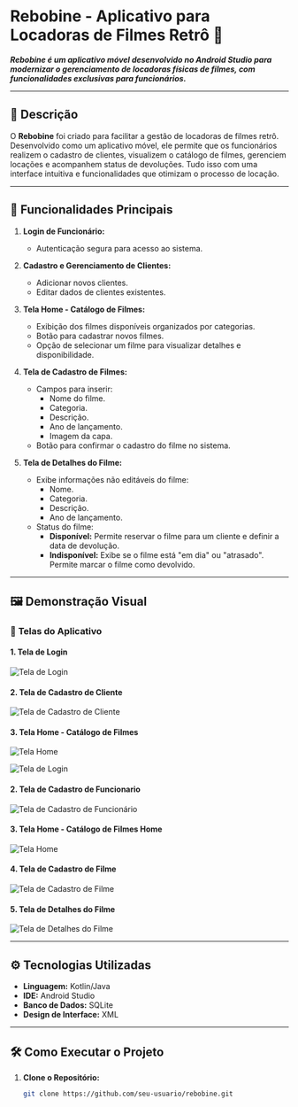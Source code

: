 # **Rebobine** - Aplicativo para Locadoras de Filmes Retrô 🎥

**_Rebobine é um aplicativo móvel desenvolvido no Android Studio para modernizar o gerenciamento de locadoras físicas de filmes, com funcionalidades exclusivas para funcionários._**

---

## 📝 **Descrição**

O **Rebobine** foi criado para facilitar a gestão de locadoras de filmes retrô. Desenvolvido como um aplicativo móvel, ele permite que os funcionários realizem o cadastro de clientes, visualizem o catálogo de filmes, gerenciem locações e acompanhem status de devoluções. Tudo isso com uma interface intuitiva e funcionalidades que otimizam o processo de locação.

---

## 🚀 **Funcionalidades Principais**

1. **Login de Funcionário:**
   - Autenticação segura para acesso ao sistema.

2. **Cadastro e Gerenciamento de Clientes:**
   - Adicionar novos clientes.
   - Editar dados de clientes existentes.

3. **Tela Home - Catálogo de Filmes:**
   - Exibição dos filmes disponíveis organizados por categorias.
   - Botão para cadastrar novos filmes.
   - Opção de selecionar um filme para visualizar detalhes e disponibilidade.

4. **Tela de Cadastro de Filmes:**
   - Campos para inserir:
      - Nome do filme.
      - Categoria.
      - Descrição.
      - Ano de lançamento.
      - Imagem da capa.
   - Botão para confirmar o cadastro do filme no sistema.

5. **Tela de Detalhes do Filme:**
   - Exibe informações não editáveis do filme:
      - Nome.
      - Categoria.
      - Descrição.
      - Ano de lançamento.
   - Status do filme:
      - **Disponível:** Permite reservar o filme para um cliente e definir a data de devolução.
      - **Indisponível:** Exibe se o filme está "em dia" ou "atrasado". Permite marcar o filme como devolvido.

---

## 🖼️ **Demonstração Visual**

### 📱 **Telas do Aplicativo**

#### 1. Tela de Login

![Tela de Login](https://github.com/ANAMARIAZAVA/Rebobine04/blob/master/documentation/imagensReadme/RebobineTeladelogin1.png?raw=true)

#### 2. Tela de Cadastro de Cliente
![Tela de Cadastro de Cliente](https://github.com/ANAMARIAZAVA/Rebobine04/blob/master/documentation/imagensReadme/RebobineTelacadastrocliente1.png?raw=true)

#### 3. Tela Home - Catálogo de Filmes
![Tela Home](./documentation/imagensReadme/RebobineTelaHome.png)

![Tela de Login](https://github.com/ANAMARIAZAVA/Rebobine04/blob/master/documentation/imagensReadme/Tela%20home.jpg?raw=true)

#### 2. Tela de Cadastro de Funcionario
![Tela de Cadastro de Funcionário](https://github.com/ANAMARIAZAVA/Rebobine04/blob/master/documentation/imagensReadme/Tela%20de%20Cadastro%20Funcionario1.jpg?raw=true)


#### 3. Tela Home - Catálogo de Filmes Home
![Tela Home](https://github.com/ANAMARIAZAVA/Rebobine04/blob/master/documentation/imagensReadme/Tela%20home.jpg?raw=true)


#### 4. Tela de Cadastro de Filme
![Tela de Cadastro de Filme](https://github.com/ANAMARIAZAVA/Rebobine04/blob/master/documentation/imagensReadme/Tela%20de%20Cadastro%20Funcionario1.jpg?raw=true)

#### 5. Tela de Detalhes do Filme
![Tela de Detalhes do Filme](https://github.com/ANAMARIAZAVA/Rebobine04/blob/master/documentation/imagensReadme/tela%20detalhe%20FIlme.jpg?raw=true)

---

## ⚙️ **Tecnologias Utilizadas**

- **Linguagem:** Kotlin/Java
- **IDE:** Android Studio
- **Banco de Dados:** SQLite
- **Design de Interface:** XML

---

## 🛠️ **Como Executar o Projeto**

1. **Clone o Repositório:**
   ```bash
   git clone https://github.com/seu-usuario/rebobine.git
 
